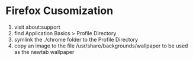 # Firefox Cusomization

1. visit about:support 
1. find Application Basics > Profile Directory
1. symlink the ./chrome folder to the Profile Directory
1. copy an image to the file /usr/share/backgrounds/wallpaper to be used as the newtab wallpaper
